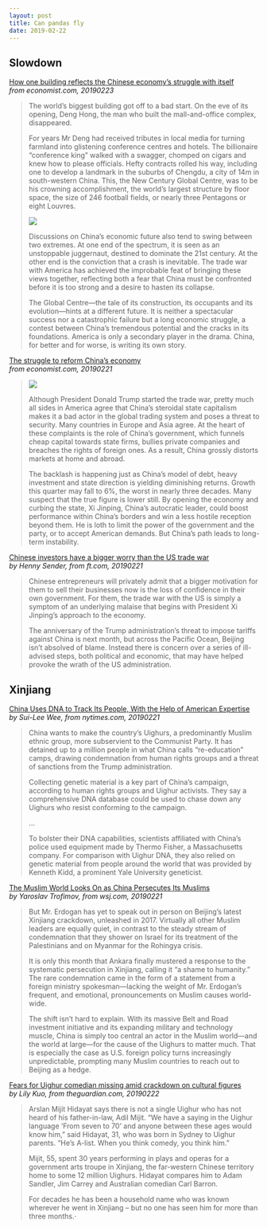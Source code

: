 ```yaml
---
layout: post
title: Can pandas fly
date: 2019-02-22
---
```


## Slowdown

[How one building reflects the Chinese economy’s struggle with itself](https://www.economist.com/essay/2019/02/23/how-one-building-reflects-the-chinese-economys-struggle-with-itself) <br> *from economist.com, 20190223*

> The world’s biggest building got off to a bad start. On the eve of its opening, Deng Hong, the man who built the mall-and-office complex, disappeared.
>
> For years Mr Deng had received tributes in local media for turning farmland into glistening conference centres and hotels. The billionaire “conference king” walked with a swagger, chomped on cigars and knew how to please officials. Hefty contracts rolled his way, including one to develop a landmark in the suburbs of Chengdu, a city of 14m in south-western China. This, the New Century Global Centre, was to be his crowning accomplishment, the world’s largest structure by floor space, the size of 246 football fields, or nearly three Pentagons or eight Louvres.
>
> ![](https://www.economist.com/sites/default/files/imagecache/1200-width/images/print-edition/20190223_ESP021_0.jpg)
>
> Discussions on China’s economic future also tend to swing between two extremes. At one end of the spectrum, it is seen as an unstoppable juggernaut, destined to dominate the 21st century. At the other end is the conviction that a crash is inevitable. The trade war with America has achieved the improbable feat of bringing these views together, reflecting both a fear that China must be confronted before it is too strong and a desire to hasten its collapse.
>
> The Global Centre—the tale of its construction, its occupants and its evolution—hints at a different future. It is neither a spectacular success nor a catastrophic failure but a long economic struggle, a contest between China’s tremendous potential and the cracks in its foundations. America is only a secondary player in the drama. China, for better and for worse, is writing its own story.

[The struggle to reform China’s economy](https://www.economist.com/leaders/2019/02/21/the-struggle-to-reform-chinas-economy) <br> *from economist.com, 20190221*

> ![](https://pbs.twimg.com/media/Dz70rJEX4AI7X3-.jpg:large)
>
> Although President Donald Trump started the trade war, pretty much all sides in America agree that China’s steroidal state capitalism makes it a bad actor in the global trading system and poses a threat to security. Many countries in Europe and Asia agree. At the heart of these complaints is the role of China’s government, which funnels cheap capital towards state firms, bullies private companies and breaches the rights of foreign ones. As a result, China grossly distorts markets at home and abroad.
>
> The backlash is happening just as China’s model of debt, heavy investment and state direction is yielding diminishing returns. Growth this quarter may fall to 6%, the worst in nearly three decades. Many suspect that the true figure is lower still. By opening the economy and curbing the state, Xi Jinping, China’s autocratic leader, could boost performance within China’s borders and win a less hostile reception beyond them. He is loth to limit the power of the government and the party, or to accept American demands. But China’s path leads to long-term instability.

[Chinese investors have a bigger worry than the US trade war](https://www.ft.com/content/53cb77b4-3378-11e9-bb0c-42459962a812) <br> *by Henny Sender, from ft.com, 20190221*

> Chinese entrepreneurs will privately admit that a bigger motivation for them to sell their businesses now is the loss of confidence in their own government. For them, the trade war with the US is simply a symptom of an underlying malaise that begins with President Xi Jinping’s approach to the economy.
>
> The anniversary of the Trump administration’s threat to impose tariffs against China is next month, but across the Pacific Ocean, Beijing isn’t absolved of blame. Instead there is concern over a series of ill-advised steps, both political and economic, that may have helped provoke the wrath of the US administration.

## Xinjiang

[China Uses DNA to Track Its People, With the Help of American Expertise](https://www.nytimes.com/2019/02/21/business/china-xinjiang-uighur-dna-thermo-fisher.html) <br> *by Sui-Lee Wee, from nytimes.com, 20190221*

> China wants to make the country’s Uighurs, a predominantly Muslim ethnic group, more subservient to the Communist Party. It has detained up to a million people in what China calls “re-education” camps, drawing condemnation from human rights groups and a threat of sanctions from the Trump administration.
>
> Collecting genetic material is a key part of China’s campaign, according to human rights groups and Uighur activists. They say a comprehensive DNA database could be used to chase down any Uighurs who resist conforming to the campaign.
>
> ...
>
> To bolster their DNA capabilities, scientists affiliated with China’s police used equipment made by Thermo Fisher, a Massachusetts company. For comparison with Uighur DNA, they also relied on genetic material from people around the world that was provided by Kenneth Kidd, a prominent Yale University geneticist.

[The Muslim World Looks On as China Persecutes Its Muslims](https://www.wsj.com/articles/why-muslim-rulers-stay-quiet-over-chinas-assault-on-the-uighurs-11550767403) <br> *by Yaroslav Trofimov, from wsj.com, 20190221*

> But Mr. Erdogan has yet to speak out in person on Beijing’s latest Xinjiang crackdown, unleashed in 2017. Virtually all other Muslim leaders are equally quiet, in contrast to the steady stream of condemnation that they shower on Israel for its treatment of the Palestinians and on Myanmar for the Rohingya crisis.
>
> It is only this month that Ankara finally mustered a response to the systematic persecution in Xinjiang, calling it “a shame to humanity.” The rare condemnation came in the form of a statement from a foreign ministry spokesman—lacking the weight of Mr. Erdogan’s frequent, and emotional, pronouncements on Muslim causes world-wide.
>
> The shift isn’t hard to explain. With its massive Belt and Road investment initiative and its expanding military and technology muscle, China is simply too central an actor in the Muslim world—and the world at large—for the cause of the Uighurs to matter much. That is especially the case as U.S. foreign policy turns increasingly unpredictable, prompting many Muslim countries to reach out to Beijing as a hedge.

[Fears for Uighur comedian missing amid crackdown on cultural figures](https://www.theguardian.com/world/2019/feb/22/xinjiang-fears-for-uihgur-comedian-missing-amid-crackdown-on-cultural-figures) <br> *by Lily Kuo, from theguardian.com, 20190222*

> Arslan Mijit Hidayat says there is not a single Uighur who has not heard of his father-in-law, Adil Mijit. “We have a saying in the Uighur language ‘From seven to 70’ and anyone between these ages would know him,” said Hidayat, 31, who was born in Sydney to Uighur parents. “He’s A-list. When you think comedy, you think him.”
>
> Mijit, 55, spent 30 years performing in plays and operas for a government arts troupe in Xinjiang, the far-western Chinese territory home to some 12 million Uighurs. Hidayat compares him to Adam Sandler, Jim Carrey and Australian comedian Carl Barron.
>
> For decades he has been a household name who was known wherever he went in Xinjiang – but no one has seen him for more than three months.·